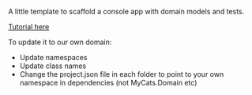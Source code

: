A little template to scaffold a console app with domain models and tests.

[Tutorial here](https://outragedpinkracoon.wordpress.com/2016/08/15/5-net-on-your-mac-scaffold-a-console-app-with-tests-and-domain-models/)

To update it to our own domain:
- Update namespaces
- Update class names
- Change the project.json file in each folder to point to your own namespace in dependencies (not MyCats.Domain etc)
